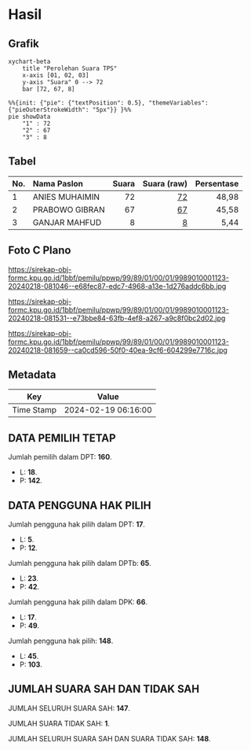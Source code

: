 # Hasil

## Grafik

```mermaid
xychart-beta
    title "Perolehan Suara TPS"
    x-axis [01, 02, 03]
    y-axis "Suara" 0 --> 72
    bar [72, 67, 8]
```

```mermaid
%%{init: {"pie": {"textPosition": 0.5}, "themeVariables": {"pieOuterStrokeWidth": "5px"}} }%%
pie showData
    "1" : 72
    "2" : 67
    "3" : 8
```

## Tabel

| No. | Nama Paslon    | Suara | Suara (raw) | Persentase |
|:--- |:-------------- | -----:| -----------:| ----------:|
| 1   | ANIES MUHAIMIN | 72    | [72][p-1]   | 48,98      |
| 2   | PRABOWO GIBRAN | 67    | [67][p-2]   | 45,58      |
| 3   | GANJAR MAHFUD  | 8     | [8][p-3]    | 5,44       |


[p-1]: https://github.com/gigit-pemilu/pemilu-2024-99-luar-negeri/blob/main/pilpres/hitung-suara/sub/99-luar-negeri/sub/89-penang-malaysia/sub/01-penang-malaysia/sub/0001-penang-malaysia/sub/123-ksk-108/sub/paslon-1.txt
[p-2]: https://github.com/gigit-pemilu/pemilu-2024-99-luar-negeri/blob/main/pilpres/hitung-suara/sub/99-luar-negeri/sub/89-penang-malaysia/sub/01-penang-malaysia/sub/0001-penang-malaysia/sub/123-ksk-108/sub/paslon-2.txt
[p-3]: https://github.com/gigit-pemilu/pemilu-2024-99-luar-negeri/blob/main/pilpres/hitung-suara/sub/99-luar-negeri/sub/89-penang-malaysia/sub/01-penang-malaysia/sub/0001-penang-malaysia/sub/123-ksk-108/sub/paslon-3.txt

## Foto C Plano

https://sirekap-obj-formc.kpu.go.id/1bbf/pemilu/ppwp/99/89/01/00/01/9989010001123-20240218-081046--e68fec87-edc7-4968-a13e-1d276addc6bb.jpg

https://sirekap-obj-formc.kpu.go.id/1bbf/pemilu/ppwp/99/89/01/00/01/9989010001123-20240218-081531--e73bbe84-63fb-4ef8-a267-a9c8f0bc2d02.jpg

https://sirekap-obj-formc.kpu.go.id/1bbf/pemilu/ppwp/99/89/01/00/01/9989010001123-20240218-081659--ca0cd596-50f0-40ea-9cf6-604299e7716c.jpg


## Metadata

| Key        | Value               |
| ---------- | ------------------- |
| Time Stamp | 2024-02-19 06:16:00 |


## DATA PEMILIH TETAP

Jumlah pemilih dalam DPT: **160**.
 * L: **18**.
 * P: **142**.

## DATA PENGGUNA HAK PILIH

Jumlah pengguna hak pilih dalam DPT: **17**.
 * L: **5**.
 * P: **12**.

Jumlah pengguna hak pilih dalam DPTb: **65**.
 * L: **23**.
 * P: **42**.

Jumlah pengguna hak pilih dalam DPK: **66**.
 * L: **17**.
 * P: **49**.

Jumlah pengguna hak pilih: **148**.
 * L: **45**.
 * P: **103**.

## JUMLAH SUARA SAH DAN TIDAK SAH

JUMLAH SELURUH SUARA SAH: **147**.

JUMLAH SUARA TIDAK SAH: **1**.

JUMLAH SELURUH SUARA SAH DAN SUARA TIDAK SAH: **148**.


